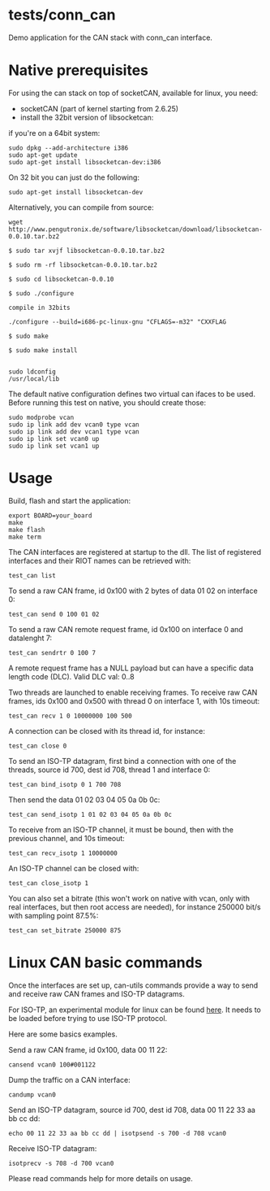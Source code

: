 tests/conn_can
================
Demo application for the CAN stack with conn_can interface.


Native prerequisites
============
For using the can stack on top of socketCAN, available for linux, you need:
- socketCAN (part of kernel starting from 2.6.25)
- install  the 32bit version of libsocketcan:

if you're on a 64bit system:
```
sudo dpkg --add-architecture i386
sudo apt-get update
sudo apt-get install libsocketcan-dev:i386
```
On 32 bit you can just do the following:
```
sudo apt-get install libsocketcan-dev
```

Alternatively, you can compile from source:
```
wget http://www.pengutronix.de/software/libsocketcan/download/libsocketcan-0.0.10.tar.bz2

$ sudo tar xvjf libsocketcan-0.0.10.tar.bz2

$ sudo rm -rf libsocketcan-0.0.10.tar.bz2

$ sudo cd libsocketcan-0.0.10

$ sudo ./configure

compile in 32bits

./configure --build=i686-pc-linux-gnu "CFLAGS=-m32" "CXXFLAG

$ sudo make

$ sudo make install


sudo ldconfig
/usr/local/lib
```

The default native configuration defines two virtual can ifaces to be used.
Before running this test on native, you should create those:

```
sudo modprobe vcan
sudo ip link add dev vcan0 type vcan
sudo ip link add dev vcan1 type vcan
sudo ip link set vcan0 up
sudo ip link set vcan1 up
```

Usage
=====

Build, flash and start the application:
```
export BOARD=your_board
make
make flash
make term
```

The CAN interfaces are registered at startup to the dll. The list of registered
interfaces and their RIOT names can be retrieved with:
```
test_can list
```

To send a raw CAN frame, id 0x100 with 2 bytes of data 01 02 on interface 0:
```
test_can send 0 100 01 02
```

To send a raw CAN remote request frame, id 0x100 on interface 0 and datalenght 7:
```
test_can sendrtr 0 100 7
```
A remote request frame has a NULL payload but can have a specific data length code (DLC).
Valid DLC val: 0..8


Two threads are launched to enable receiving frames. To receive raw CAN frames,
ids 0x100 and 0x500 with thread 0 on interface 1, with 10s timeout:
```
test_can recv 1 0 10000000 100 500
```

A connection can be closed with its thread id, for instance:
```
test_can close 0
```


To send an ISO-TP datagram, first bind a connection with one of the threads,
source id 700, dest id 708, thread 1 and interface 0:
```
test_can bind_isotp 0 1 700 708
```
Then send the data 01 02 03 04 05 0a 0b 0c:
```
test_can send_isotp 1 01 02 03 04 05 0a 0b 0c
```

To receive from an ISO-TP channel, it must be bound, then with the previous channel,
and 10s timeout:
```
test_can recv_isotp 1 10000000
```

An ISO-TP channel can be closed with:
```
test_can close_isotp 1
```

You can also set a bitrate (this won't work on native with vcan, only with real
interfaces, but then root access are needed), for instance 250000 bit/s with
sampling point 87.5%:
```
test_can set_bitrate 250000 875
```

Linux CAN basic commands
========================

Once the interfaces are set up, can-utils commands provide a way to send and receive
raw CAN frames and ISO-TP datagrams.

For ISO-TP, an experimental module for linux can be found [here](https://github.com/hartkopp/can-isotp).
It needs to be loaded before trying to use ISO-TP protocol.

Here are some basics examples.

Send a raw CAN frame, id 0x100, data 00 11 22:
```
cansend vcan0 100#001122
```

Dump the traffic on a CAN interface:
```
candump vcan0
```

Send an ISO-TP datagram, source id 700, dest id 708, data 00 11 22 33 aa bb cc dd:
```
echo 00 11 22 33 aa bb cc dd | isotpsend -s 700 -d 708 vcan0
```

Receive ISO-TP datagram:
```
isotprecv -s 708 -d 700 vcan0
```

Please read commands help for more details on usage.
